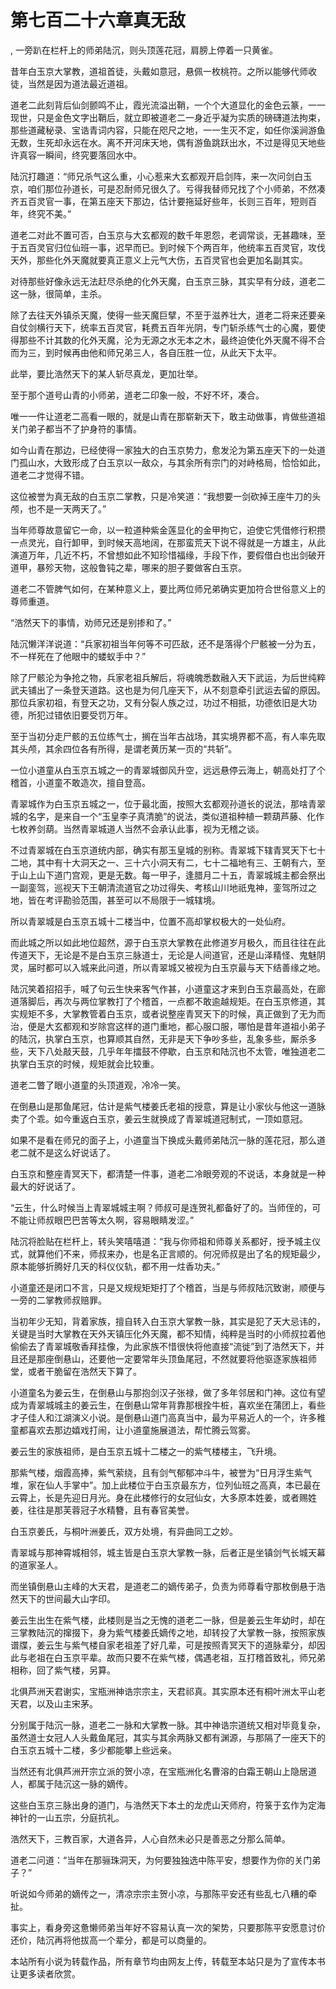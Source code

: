 # 第七百二十六章真无敌
,  一旁趴在栏杆上的师弟陆沉，则头顶莲花冠，肩膀上停着一只黄雀。
   昔年白玉京大掌教，道祖首徒，头戴如意冠，悬佩一枚桃符。之所以能够代师收徒，当然是因为道法最近道祖。
   道老二此刻背后仙剑颤鸣不止，霞光流溢出鞘，一个个大道显化的金色云篆，一一现世，只是金色文字出鞘后，就立即被道老二一身近乎凝为实质的磅礴道法拘束，那些道藏秘录、宝诰青词内容，只能在咫尺之地，一一生灭不定，如任你溪涧游鱼无数，生死却永远在水。离不开河床天地，偶有游鱼跳跃出水，不过是得见天地些许真容一瞬间，终究要落回水中。
   陆沉打趣道：“师兄杀气这么重，小心惹来大玄都观开启剑阵，来一次问剑白玉京，咱们那位孙道长，可是忍耐师兄很久了。亏得我替师兄找了个小师弟，不然凑齐五百灵官一事，在第五座天下那边，估计要拖延好些年，长则三百年，短则百年，终究不美。”
   道老二对此不置可否，白玉京与大玄都观的数千年恩怨，老调常谈，无甚趣味，至于五百灵官归位仙班一事，迟早而已。到时候下个两百年，他统率五百灵官，攻伐天外，那些化外天魔就要真正意义上元气大伤，五百灵官也会更加名副其实。
   对待那些好像永远无法赶尽杀绝的化外天魔，白玉京三脉，其实早有分歧，道老二这一脉，很简单，主杀。
   除了去往天外镇杀天魔，使得一些天魔巨擘，不至于滋养壮大，道老二将来还要亲自仗剑横行天下，统率五百灵官，耗费五百年光阴，专门斩杀练气士的心魔，要使得那些不计其数的化外天魔，沦为无源之水无本之木，最终迫使化外天魔不得不合而为三，到时候再由他和师兄弟三人，各自压胜一位，从此天下太平。
   此举，要比浩然天下的某人斩尽真龙，更加壮举。
   至于那个道号山青的小师弟，道老二印象一般，不好不坏，凑合。
   唯一一件让道老二高看一眼的，就是山青在那崭新天下，敢主动做事，肯做些道祖关门弟子都当不了护身符的事情。
   如今山青在那边，已经使得一家独大的白玉京势力，愈发沦为第五座天下的一处道门孤山水，大致形成了白玉京以一敌众，与其余所有宗门的对峙格局，恰恰如此，道老二才觉得不错。
   这位被誉为真无敌的白玉京二掌教，只是冷笑道：“我想要一剑砍掉王座牛刀的头颅，也不是一天两天了。”
   当年师尊故意留它一命，以一粒道种紫金莲显化的金甲拘它，迫使它凭借修行积攒一点灵光，自行卸甲，到时候天高地阔，在那蛮荒天下说不得就是一方雄主，从此演道万年，几近不朽，不曾想如此不知珍惜福缘，手段下作，要假借白也出剑破开道甲，暴殄天物，这般鲁钝之辈，哪来的胆子要做客白玉京。
   道老二不管脾气如何，在某种意义上，要比两位师兄弟确实更加符合世俗意义上的尊师重道。
   “浩然天下的事情，劝师兄还是别掺和了。”
   陆沉懒洋洋说道：“兵家初祖当年何等不可匹敌，还不是落得个尸骸被一分为五，不一样死在了他眼中的蝼蚁手中？”
   除了尸骸沦为争抢之物，兵家老祖兵解后，将魂魄悉数融入天下武运，为后世纯粹武夫铺出了一条登天道路。这也是为何几座天下，从不刻意牵引武运去留的原因。那位兵家初祖，有登天之功，又有分裂人族之过，功过不相抵，功德依旧是大功德，所犯过错依旧要受罚万年。
   至于当初分走尸骸的五位练气士，搁在当年古战场，其实境界都不高，有人率先取其头颅，其余四位各有所得，是谓老黄历某一页的“共斩”。
   一位小道童从白玉京五城之一的青翠城御风升空，远远悬停云海上，朝高处打了个稽首，小道童不敢造次，擅自登高。
   青翠城作为白玉京五城之一，位于最北面，按照大玄都观孙道长的说法，那啥青翠城的名字，是来自一个“玉皇李子真清脆”的说法，类似道祖种植一颗葫芦藤、化作七枚养剑葫。当然青翠城道人当然不会承认此事，视为无稽之谈。
   不过青翠城在白玉京道统内部，确实有那玉皇城的别称。青翠城下辖青冥天下七十二地，其中有十大洞天之一、三十六小洞天有二，七十二福地有三、王朝有六，至于山上山下道门宫观，更是无数。每一甲子，逢腊月二十五，青翠城城主都会祭出一副銮驾，巡视天下王朝清流道官之功过得失、考核山川地祇鬼神，銮驾所过之地，皆在考评勘验范围，甚至可以不局限于一城辖境。
   所以青翠城是白玉京五城十二楼当中，位置不高却掌权极大的一处仙府。
   而此城之所以如此地位超然，源于白玉京大掌教在此修道岁月极久，而且往往在此传道天下，无论是不是白玉京三脉道士，无论是人间道官，还是山泽精怪、鬼魅阴灵，届时都可以入城来此问道，所以青翠城又被视为白玉京最与天下结善缘之地。
   陆沉笑着招招手，喊了句云生快来客气作甚，小道童这才来到白玉京最高处，在廊道落脚后，再次与两位掌教打了个稽首，一点都不敢逾越规矩。在白玉京修道，其实规矩不多，大掌教管着白玉京，或者说整座青冥天下的时候，真正做到了无为而治，便是大玄都观和岁除宫这样的道门重地，都心服口服，哪怕是昔年道祖小弟子的陆沉，执掌白玉京，也算顺其自然，无非是天下争吵多些，乱象多些，厮杀多些，天下八处敲天鼓，几乎年年擂鼓不停歇，白玉京和陆沉也不太管，唯独道老二执掌白玉京的时候，规矩就会比较重。
   道老二瞥了眼小道童的头顶道观，冷冷一笑。
   在倒悬山是那鱼尾冠，估计是紫气楼姜氏老祖的授意，算是让小家伙与他这一道脉卖了个乖。如今重返白玉京，姜云生就换成了青翠城道冠制式，一顶如意冠。
   如果不是看在师兄的面子上，小道童当下换成头戴师弟陆沉一脉的莲花冠，那么道老二就不是这么好说话了。
   白玉京和整座青冥天下，都清楚一件事，道老二冷眼旁观的不说话，本身就是一种最大的好说话了。
   “云生，什么时候当上青翠城城主啊？师叔可是连贺礼都备好了的。当师侄的，可不能让师叔眼巴巴苦等太久啊，容易眼睛发涩。”
   陆沉将脸贴在栏杆上，转头笑嘻嘻道：“我与你师祖和师尊关系都好，授予城主仪式，就算他们不来，师叔来办，也是名正言顺的。何况师叔是出了名的规矩最少，原本能够折腾好几天的科仪仪轨，都不用一炷香功夫。”
   小道童还是闭口不言，只是又规规矩矩打了个稽首，当是与师叔陆沉致谢，顺便与一旁的二掌教师叔赔罪。
   当初年少无知，背着家族，擅自转入白玉京大掌教一脉，其实是犯了天大忌讳的，关键是当时大掌教在天外天镇压化外天魔，都不知情，纯粹是当时的小师叔拉着他偷偷去了青翠城敬香拜挂像，为此家族不惜很快将他直接“流徙”到了浩然天下，并且还是那座倒悬山，还要他一定要常年头顶鱼尾冠，不然就要将他驱逐家族祖师堂，或者干脆留在浩然天下算了。
   小道童名为姜云生，在倒悬山与那抱剑汉子张禄，做了多年邻居和门神。这位有望成为青翠城城主的姜云生，在倒悬山常年背靠那根拴牛桩，喜欢坐在蒲团上，看些才子佳人和江湖演义小说。是倒悬山道门高真当中，最为平易近人的一个，许多稚童都喜欢去那边嬉戏打闹，让小道童施展道法，帮忙腾云驾雾。
   姜云生的家族祖师，是白玉京五城十二楼之一的紫气楼楼主，飞升境。
   那紫气楼，烟霞高捧，紫气萦绕，且有剑气郁郁冲斗牛，被誉为“日月浮生紫气堆，家在仙人手掌中”。加上此楼位于白玉京最东方，位列仙班之高真，本已最在云霄上，长是先迎日月光。身在此楼修行的女冠仙女，大多原本姓姜，或者赐姓姜，往往是那芙蓉冠子水精簪，且有春官美誉。
   白玉京姜氏，与桐叶洲姜氏，双方处境，有异曲同工之妙。
   青翠城与那神霄城相邻，城主皆是白玉京大掌教一脉，后者正是坐镇剑气长城天幕的道家圣人。
   而坐镇倒悬山主峰的大天君，是道老二的嫡传弟子，负责为师尊看守那枚倒悬于浩然天下的世间最大山字印。
   姜云生出生在紫气楼，此楼则是当之无愧的道老二一脉，但是姜云生年幼时，却在三掌教陆沉的撺掇下，身为紫气楼姜氏嫡传之地，却转投了大掌教一脉，按照家族谱牒，姜云生与紫气楼自家老祖差了好几辈，可是按照青冥天下的道脉辈分，却因此与老祖在白玉京平辈。故而只要不在紫气楼，偶遇老祖，互打稽首致礼，师兄弟相称，回了紫气楼，另算。
   北俱芦洲天君谢实，宝瓶洲神诰宗宗主，天君祁真。其实原本还有桐叶洲太平山老天君，以及山主宋茅。
   分别属于陆沉一脉，道老二一脉和大掌教一脉。其中神诰宗道统又相对毕竟复杂，虽然道士女冠人人头戴鱼尾冠，其实与其余两脉又都有渊源，与那隔了一座天下的白玉京五城十二楼，多少都能攀上些远亲。
   当然还有北俱芦洲开宗立派的贺小凉，在宝瓶洲化名曹溶的白霜王朝山上隐居道人，都属于陆沉这一脉的嫡传。
   这些白玉京三脉出身的道门，与浩然天下本土的龙虎山天师府，符箓于玄作为定海神针的一山五宗，分庭抗礼。
   浩然天下，三教百家，大道各异，人心自然未必只是善恶之分那么简单。
   道老二问道：“当年在那骊珠洞天，为何要独独选中陈平安，想要作为你的关门弟子？”
   听说如今师弟的嫡传之一，清凉宗宗主贺小凉，与那陈平安还有些乱七八糟的牵扯。
   事实上，看身旁这惫懒师弟当年好不容易认真一次的架势，只要那陈平安愿意讨价还价，陆沉再将他拔高一个辈分，都是可以商量的。
  本站所有小说为转载作品，所有章节均由网友上传，转载至本站只是为了宣传本书让更多读者欣赏。